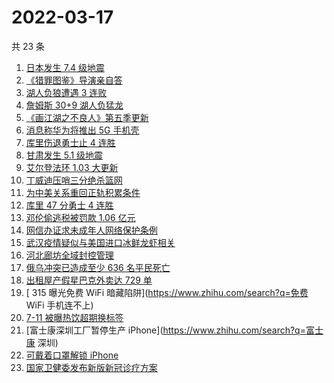 # 2022-03-17

共 23 条

<!-- BEGIN -->
<!-- 最后更新时间 Thu Mar 17 2022 13:07:18 GMT+0800 (China Standard Time) -->

1. [日本发生 7.4 级地震](https://www.zhihu.com/search?q=日本地震)
1. [《猎罪图鉴》导演亲自答](https://www.zhihu.com/search?q=猎罪图鉴)
1. [湖人负狼遭遇 3 连败](https://www.zhihu.com/search?q=湖人)
1. [詹姆斯 30+9 湖人负猛龙](https://www.zhihu.com/search?q=湖人)
1. [《画江湖之不良人》第五季更新](https://www.zhihu.com/search?q=画江湖之不良人)
1. [消息称华为将推出 5G 手机壳](https://www.zhihu.com/search?q=5G手机壳)
1. [库里伤退勇士止 4 连胜](https://www.zhihu.com/search?q=勇士)
1. [甘肃发生 5.1 级地震](https://www.zhihu.com/search?q=甘肃地震)
1. [艾尔登法环 1.03 大更新](https://www.zhihu.com/search?q=艾尔登法环更新)
1. [丁威迪压哨三分绝杀篮网](https://www.zhihu.com/search?q=篮网)
1. [为中美关系重回正轨积累条件](https://www.zhihu.com/search?q=中美关系)
1. [库里 47 分勇士 4 连胜](https://www.zhihu.com/search?q=勇士)
1. [邓伦偷逃税被罚款 1.06 亿元](https://www.zhihu.com/search?q=邓伦偷逃税被查)
1. [网信办证求未成年人网络保护条例](https://www.zhihu.com/search?q=游戏防沉迷)
1. [武汉疫情疑似与美国进口冰鲜龙虾相关](https://www.zhihu.com/search?q=武汉疫情)
1. [河北廊坊全域封控管理](https://www.zhihu.com/search?q=河北廊坊)
1. [俄乌冲突已造成至少 636 名平民死亡](https://www.zhihu.com/search?q=俄乌冲突造成平民死亡)
1. [出租屋产假星巴克外卖达 729 单](https://www.zhihu.com/search?q=假星巴克)
1. [ 315 曝光免费 WiFi 暗藏陷阱](https://www.zhihu.com/search?q=免费 WiFi 手机连不上)
1. [7-11 被曝热饮超期换标签](https://www.zhihu.com/search?q=热饮超期换标签)
1. [富士康深圳工厂暂停生产 iPhone](https://www.zhihu.com/search?q=富士康 深圳)
1. [可戴着口罩解锁 iPhone](https://www.zhihu.com/search?q=iPhone)
1. [国家卫健委发布新版新冠诊疗方案](https://www.zhihu.com/search?q=新版新冠诊疗方案)

<!-- END -->
